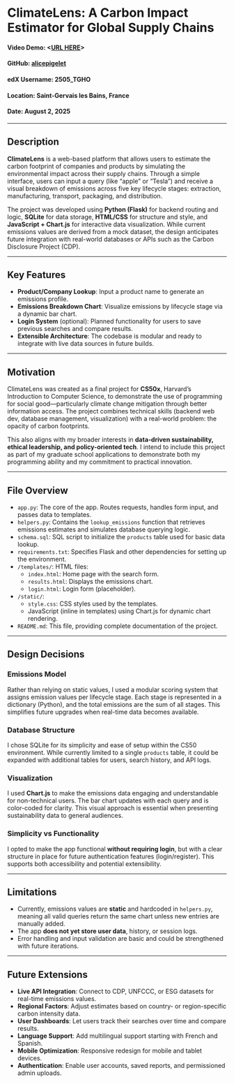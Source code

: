 # ClimateLens: A Carbon Impact Estimator for Global Supply Chains

#### Video Demo: <[URL HERE](https://youtu.be/Fb3WBQ8ODUk)>
#### GitHub: [alicepigelet](https://github.com/alicepigelet)
#### edX Username: 2505_TGHO
#### Location: Saint-Gervais les Bains, France
#### Date: August 2, 2025

---

## Description

**ClimateLens** is a web-based platform that allows users to estimate the carbon footprint of companies and products by simulating the environmental impact across their supply chains. Through a simple interface, users can input a query (like “apple” or “Tesla”) and receive a visual breakdown of emissions across five key lifecycle stages: extraction, manufacturing, transport, packaging, and distribution.

The project was developed using **Python (Flask)** for backend routing and logic, **SQLite** for data storage, **HTML/CSS** for structure and style, and **JavaScript + Chart.js** for interactive data visualization. While current emissions values are derived from a mock dataset, the design anticipates future integration with real-world databases or APIs such as the Carbon Disclosure Project (CDP).

---

## Key Features

- **Product/Company Lookup**: Input a product name to generate an emissions profile.
- **Emissions Breakdown Chart**: Visualize emissions by lifecycle stage via a dynamic bar chart.
- **Login System** (optional): Planned functionality for users to save previous searches and compare results.
- **Extensible Architecture**: The codebase is modular and ready to integrate with live data sources in future builds.

---

## Motivation

ClimateLens was created as a final project for **CS50x**, Harvard’s Introduction to Computer Science, to demonstrate the use of programming for social good—particularly climate change mitigation through better information access. The project combines technical skills (backend web dev, database management, visualization) with a real-world problem: the opacity of carbon footprints.

This also aligns with my broader interests in **data-driven sustainability, ethical leadership, and policy-oriented tech**. I intend to include this project as part of my graduate school applications to demonstrate both my programming ability and my commitment to practical innovation.

---

## File Overview

- `app.py`: The core of the app. Routes requests, handles form input, and passes data to templates.
- `helpers.py`: Contains the `lookup_emissions` function that retrieves emissions estimates and simulates database querying logic.
- `schema.sql`: SQL script to initialize the `products` table used for basic data lookup.
- `requirements.txt`: Specifies Flask and other dependencies for setting up the environment.
- `/templates/`: HTML files:
  - `index.html`: Home page with the search form.
  - `results.html`: Displays the emissions chart.
  - `login.html`: Login form (placeholder).
- `/static/`:
  - `style.css`: CSS styles used by the templates.
  - JavaScript (inline in templates) using Chart.js for dynamic chart rendering.
- `README.md`: This file, providing complete documentation of the project.

---

## Design Decisions

### Emissions Model
Rather than relying on static values, I used a modular scoring system that assigns emission values per lifecycle stage. Each stage is represented in a dictionary (Python), and the total emissions are the sum of all stages. This simplifies future upgrades when real-time data becomes available.

### Database Structure
I chose SQLite for its simplicity and ease of setup within the CS50 environment. While currently limited to a single `products` table, it could be expanded with additional tables for users, search history, and API logs.

### Visualization
I used **Chart.js** to make the emissions data engaging and understandable for non-technical users. The bar chart updates with each query and is color-coded for clarity. This visual approach is essential when presenting sustainability data to general audiences.

### Simplicity vs Functionality
I opted to make the app functional **without requiring login**, but with a clear structure in place for future authentication features (login/register). This supports both accessibility and potential extensibility.

---

## Limitations

- Currently, emissions values are **static** and hardcoded in `helpers.py`, meaning all valid queries return the same chart unless new entries are manually added.
- The app **does not yet store user data**, history, or session logs.
- Error handling and input validation are basic and could be strengthened with future iterations.

---

## Future Extensions

- **Live API Integration**: Connect to CDP, UNFCCC, or ESG datasets for real-time emissions values.
- **Regional Factors**: Adjust estimates based on country- or region-specific carbon intensity data.
- **User Dashboards**: Let users track their searches over time and compare results.
- **Language Support**: Add multilingual support starting with French and Spanish.
- **Mobile Optimization**: Responsive redesign for mobile and tablet devices.
- **Authentication**: Enable user accounts, saved reports, and permissioned admin uploads.

